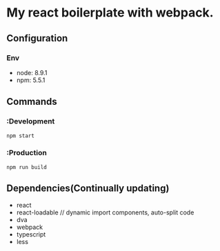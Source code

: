 # My react boilerplate with webpack.

## Configuration

### Env

- node: 8.9.1
- npm: 5.5.1

## Commands

### :Development

```npm start```

### :Production

```npm run build```

## Dependencies(Continually updating)

- react
- react-loadable // dynamic import components, auto-split code
- dva
- webpack
- typescript
- less
